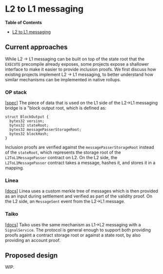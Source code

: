 # L2 to L1 messaging
<!-- START doctoc generated TOC please keep comment here to allow auto update -->
<!-- DON'T EDIT THIS SECTION, INSTEAD RE-RUN doctoc TO UPDATE -->
**Table of Contents**

- [L2 to L1 messaging](#l2-to-l1-messaging)

<!-- END doctoc generated TOC please keep comment here to allow auto update -->
## Current approaches

While L2 -> L1 messaging can be built on top of the state root that the `EXECUTE` precompile already exposes, some projects expose a shallower interface to make it easier to provide inclusion proofs. We first discuss how existing projects implement L2 -> L1 messaging, to better understand how similar mechanisms can be implemented in native rollups.

### OP stack

[[spec](https://specs.optimism.io/fault-proof/stage-one/optimism-portal.html#block-output)] The piece of data that is used on the L1 side of the L2->L1 messaging bridge is a "block output root, which is defined as:
```solidity
struct BlockOutput {
  bytes32 version;
  bytes32 stateRoot;
  bytes32 messagePasserStorageRoot;
  bytes32 blockHash;
}
```

Inclusion proofs are verified against the `messagePasserStorageRoot` instead of the `stateRoot`, which represents the storage root of the `L2ToL1MessagePasser` contract on L2. On the L2 side, the `L2ToL1MessagePasser` contract takes a message, hashes it, and stores it in a mapping.

### Linea

[[docs](https://github.com/Consensys/linea-monorepo/blob/main/docs/architecture-description.md#l2---l1)] Linea uses a custom merkle tree of messages which is then provided as an input during settlement and verified as part of the validity proof. On the L2 side, an `MessageSent` event from the L2->L1 message.

### Taiko

[[docs](https://github.com/taikoxyz/taiko-mono/blob/56a28bb5b59510c9b708ed4222d5260f64d346c6/packages/protocol/docs/multihop_bridging_deployment.md)] Taiko uses the same mechanism as L1->L2 messaging with a `SignalService`. The protocol is general enough to support both providing proofs againt a contract storage root or against a state root, by also providing an account proof.

## Proposed design

WIP.
